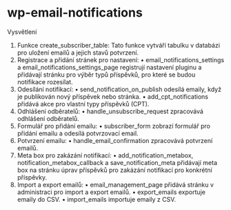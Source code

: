 # wp-email-notifications

Vysvětlení

1. Funkce create_subscriber_table: Tato funkce vytváří tabulku v databázi pro uložení emailů a jejich stavů potvrzení.
2. Registrace a přidání stránek pro nastavení: • email_notifications_settings a email_notifications_settings_page registrují nastavení pluginu a přidávají stránku pro výběr typů příspěvků, pro které se budou notifikace rozesílat.
3. Odesílání notifikací: • send_notification_on_publish odesílá emaily, když je publikován nový příspěvek nebo stránka. • add_cpt_notifications přidává akce pro vlastní typy příspěvků (CPT).
4. Odhlášení odběratelů: • handle_unsubscribe_request zpracovává odhlášení odběratelů.
5. Formulář pro přidání emailu: • subscriber_form zobrazí formulář pro přidání emailu a odesílá potvrzovací email.
6. Potvrzení emailu: • handle_email_confirmation zpracovává potvrzení emailů.
7. Meta box pro zakázání notifikací: • add_notification_metabox, notification_metabox_callback a save_notification_meta přidávají meta box na stránku úprav příspěvků pro zakázání notifikací pro konkrétní příspěvky.
8. Import a export emailů: • email_management_page přidává stránku v administraci pro import a export emailů. • export_emails exportuje emaily do CSV. • import_emails importuje emaily z CSV.
